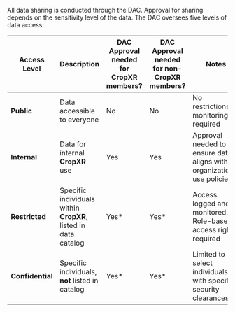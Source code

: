 All data sharing is conducted through the DAC. Approval for sharing depends on the sensitivity level of the data. The DAC oversees five levels of data access:

| Access Level  | Description | DAC Approval needed for **CropXR** members? | DAC Approval needed for **non-CropXR** members? | Notes |
|--------------|-------------|----------------------------------------------|----------------------------------------------|-------|
| **Public** | Data accessible to everyone | No | No | No restrictions or monitoring required |
| **Internal** | Data for internal **CropXR** use | Yes | Yes | Approval needed to ensure data aligns with organizational use policies |
| **Restricted** | Specific individuals within **CropXR**, listed in data catalog | Yes* | Yes* | Access logged and monitored. Role-based access rights required |
| **Confidential** | Specific individuals, **not** listed in catalog | Yes* | Yes* | Limited to select individuals with specific security clearances |
